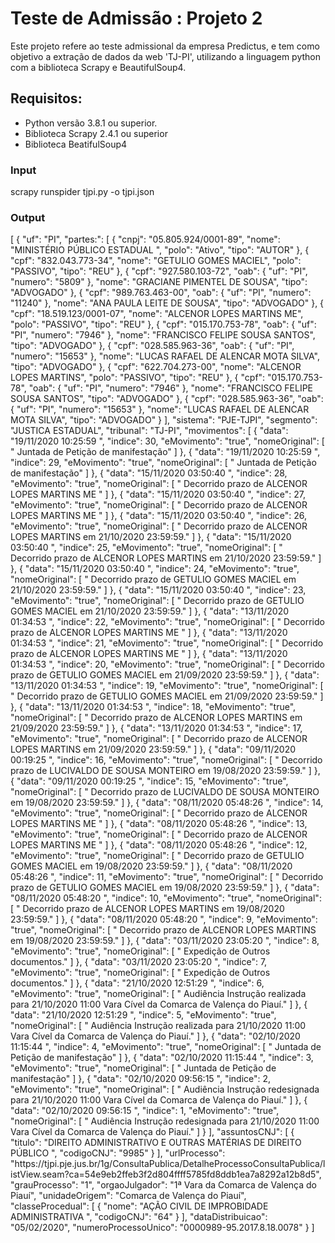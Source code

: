 <h1> Teste de Admissão : Projeto 2 </h1>

<p> Este projeto refere ao teste admissional da empresa Predictus, e tem como objetivo a extração de dados da web 'TJ-PI', utilizando a linguagem python com a biblioteca Scrapy e BeautifulSoup4. </p>

<h2> Requisitos: </h2>

<ul> 
    <li>Python versão 3.8.1 ou superior. </li>
    <li>Biblioteca Scrapy 2.4.1 ou superior</li>
    <li>Biblioteca BeatifulSoup4</li>
</ul>

<h3>Input</h3>

<p> scrapy runspider tjpi.py -o tjpi.json </p>

<h3>Output</h3>

<p>[
  {
    "uf": "PI",
    "partes:": [
      {
        "cnpj": "05.805.924/0001-89",
        "nome": "MINISTÉRIO PÚBLICO ESTADUAL ",
        "polo": "Ativo",
        "tipo": "AUTOR"
      },
      {
        "cpf": "832.043.773-34",
        "nome": "GETULIO GOMES MACIEL",
        "polo": "PASSIVO",
        "tipo": "REU"
      },
      {
        "cpf": "927.580.103-72",
        "oab": {
          "uf": "PI",
          "numero": "5809"
        },
        "nome": "GRACIANE PIMENTEL DE SOUSA",
        "tipo": "ADVOGADO"
      },
      {
        "cpf": "989.763.463-00",
        "oab": {
          "uf": "PI",
          "numero": "11240"
        },
        "nome": "ANA PAULA LEITE DE SOUSA",
        "tipo": "ADVOGADO"
      },
      {
        "cpf": "18.519.123/0001-07",
        "nome": "ALCENOR LOPES MARTINS ME",
        "polo": "PASSIVO",
        "tipo": "REU"
      },
      {
        "cpf": "015.170.753-78",
        "oab": {
          "uf": "PI",
          "numero": "7946"
        },
        "nome": "FRANCISCO FELIPE SOUSA SANTOS",
        "tipo": "ADVOGADO"
      },
      {
        "cpf": "028.585.963-36",
        "oab": {
          "uf": "PI",
          "numero": "15653"
        },
        "nome": "LUCAS RAFAEL DE ALENCAR MOTA SILVA",
        "tipo": "ADVOGADO"
      },
      {
        "cpf": "622.704.273-00",
        "nome": "ALCENOR LOPES MARTINS",
        "polo": "PASSIVO",
        "tipo": "REU"
      },
      {
        "cpf": "015.170.753-78",
        "oab": {
          "uf": "PI",
          "numero": "7946"
        },
        "nome": "FRANCISCO FELIPE SOUSA SANTOS",
        "tipo": "ADVOGADO"
      },
      {
        "cpf": "028.585.963-36",
        "oab": {
          "uf": "PI",
          "numero": "15653"
        },
        "nome": "LUCAS RAFAEL DE ALENCAR MOTA SILVA",
        "tipo": "ADVOGADO"
      }
    ],
    "sistema": "PJE-TJPI",
    "segmento": "JUSTICA ESTADUAL",
    "tribunal": "TJ-PI",
    "movimentos": [
      {
        "data": "19/11/2020 10:25:59 ",
        "indice": 30,
        "eMovimento": "true",
        "nomeOriginal": [
          " Juntada de Petição de manifestação"
        ]
      },
      {
        "data": "19/11/2020 10:25:59 ",
        "indice": 29,
        "eMovimento": "true",
        "nomeOriginal": [
          " Juntada de Petição de manifestação"
        ]
      },
      {
        "data": "15/11/2020 03:50:40 ",
        "indice": 28,
        "eMovimento": "true",
        "nomeOriginal": [
          " Decorrido prazo de ALCENOR LOPES MARTINS ME  "
        ]
      },
      {
        "data": "15/11/2020 03:50:40 ",
        "indice": 27,
        "eMovimento": "true",
        "nomeOriginal": [
          " Decorrido prazo de ALCENOR LOPES MARTINS ME  "
        ]
      },
      {
        "data": "15/11/2020 03:50:40 ",
        "indice": 26,
        "eMovimento": "true",
        "nomeOriginal": [
          " Decorrido prazo de ALCENOR LOPES MARTINS em 21/10/2020 23:59:59."
        ]
      },
      {
        "data": "15/11/2020 03:50:40 ",
        "indice": 25,
        "eMovimento": "true",
        "nomeOriginal": [
          " Decorrido prazo de ALCENOR LOPES MARTINS em 21/10/2020 23:59:59."
        ]
      },
      {
        "data": "15/11/2020 03:50:40 ",
        "indice": 24,
        "eMovimento": "true",
        "nomeOriginal": [
          " Decorrido prazo de GETULIO GOMES MACIEL em 21/10/2020 23:59:59."
        ]
      },
      {
        "data": "15/11/2020 03:50:40 ",
        "indice": 23,
        "eMovimento": "true",
        "nomeOriginal": [
          " Decorrido prazo de GETULIO GOMES MACIEL em 21/10/2020 23:59:59."
        ]
      },
      {
        "data": "13/11/2020 01:34:53 ",
        "indice": 22,
        "eMovimento": "true",
        "nomeOriginal": [
          " Decorrido prazo de ALCENOR LOPES MARTINS ME  "
        ]
      },
      {
        "data": "13/11/2020 01:34:53 ",
        "indice": 21,
        "eMovimento": "true",
        "nomeOriginal": [
          " Decorrido prazo de ALCENOR LOPES MARTINS ME  "
        ]
      },
      {
        "data": "13/11/2020 01:34:53 ",
        "indice": 20,
        "eMovimento": "true",
        "nomeOriginal": [
          " Decorrido prazo de GETULIO GOMES MACIEL em 21/09/2020 23:59:59."
        ]
      },
      {
        "data": "13/11/2020 01:34:53 ",
        "indice": 19,
        "eMovimento": "true",
        "nomeOriginal": [
          " Decorrido prazo de GETULIO GOMES MACIEL em 21/09/2020 23:59:59."
        ]
      },
      {
        "data": "13/11/2020 01:34:53 ",
        "indice": 18,
        "eMovimento": "true",
        "nomeOriginal": [
          " Decorrido prazo de ALCENOR LOPES MARTINS em 21/09/2020 23:59:59."
        ]
      },
      {
        "data": "13/11/2020 01:34:53 ",
        "indice": 17,
        "eMovimento": "true",
        "nomeOriginal": [
          " Decorrido prazo de ALCENOR LOPES MARTINS em 21/09/2020 23:59:59."
        ]
      },
      {
        "data": "09/11/2020 00:19:25 ",
        "indice": 16,
        "eMovimento": "true",
        "nomeOriginal": [
          " Decorrido prazo de LUCIVALDO DE SOUSA MONTEIRO em 19/08/2020 23:59:59."
        ]
      },
      {
        "data": "09/11/2020 00:19:25 ",
        "indice": 15,
        "eMovimento": "true",
        "nomeOriginal": [
          " Decorrido prazo de LUCIVALDO DE SOUSA MONTEIRO em 19/08/2020 23:59:59."
        ]
      },
      {
        "data": "08/11/2020 05:48:26 ",
        "indice": 14,
        "eMovimento": "true",
        "nomeOriginal": [
          " Decorrido prazo de ALCENOR LOPES MARTINS ME  "
        ]
      },
      {
        "data": "08/11/2020 05:48:26 ",
        "indice": 13,
        "eMovimento": "true",
        "nomeOriginal": [
          " Decorrido prazo de ALCENOR LOPES MARTINS ME  "
        ]
      },
      {
        "data": "08/11/2020 05:48:26 ",
        "indice": 12,
        "eMovimento": "true",
        "nomeOriginal": [
          " Decorrido prazo de GETULIO GOMES MACIEL em 19/08/2020 23:59:59."
        ]
      },
      {
        "data": "08/11/2020 05:48:26 ",
        "indice": 11,
        "eMovimento": "true",
        "nomeOriginal": [
          " Decorrido prazo de GETULIO GOMES MACIEL em 19/08/2020 23:59:59."
        ]
      },
      {
        "data": "08/11/2020 05:48:20 ",
        "indice": 10,
        "eMovimento": "true",
        "nomeOriginal": [
          " Decorrido prazo de ALCENOR LOPES MARTINS em 19/08/2020 23:59:59."
        ]
      },
      {
        "data": "08/11/2020 05:48:20 ",
        "indice": 9,
        "eMovimento": "true",
        "nomeOriginal": [
          " Decorrido prazo de ALCENOR LOPES MARTINS em 19/08/2020 23:59:59."
        ]
      },
      {
        "data": "03/11/2020 23:05:20 ",
        "indice": 8,
        "eMovimento": "true",
        "nomeOriginal": [
          " Expedição de Outros documentos."
        ]
      },
      {
        "data": "03/11/2020 23:05:20 ",
        "indice": 7,
        "eMovimento": "true",
        "nomeOriginal": [
          " Expedição de Outros documentos."
        ]
      },
      {
        "data": "21/10/2020 12:51:29 ",
        "indice": 6,
        "eMovimento": "true",
        "nomeOriginal": [
          " Audiência Instrução realizada para 21/10/2020 11:00 Vara Cível da Comarca de Valença do Piauí."
        ]
      },
      {
        "data": "21/10/2020 12:51:29 ",
        "indice": 5,
        "eMovimento": "true",
        "nomeOriginal": [
          " Audiência Instrução realizada para 21/10/2020 11:00 Vara Cível da Comarca de Valença do Piauí."
        ]
      },
      {
        "data": "02/10/2020 11:15:44 ",
        "indice": 4,
        "eMovimento": "true",
        "nomeOriginal": [
          " Juntada de Petição de manifestação"
        ]
      },
      {
        "data": "02/10/2020 11:15:44 ",
        "indice": 3,
        "eMovimento": "true",
        "nomeOriginal": [
          " Juntada de Petição de manifestação"
        ]
      },
      {
        "data": "02/10/2020 09:56:15 ",
        "indice": 2,
        "eMovimento": "true",
        "nomeOriginal": [
          " Audiência Instrução redesignada para 21/10/2020 11:00 Vara Cível da Comarca de Valença do Piauí."
        ]
      },
      {
        "data": "02/10/2020 09:56:15 ",
        "indice": 1,
        "eMovimento": "true",
        "nomeOriginal": [
          " Audiência Instrução redesignada para 21/10/2020 11:00 Vara Cível da Comarca de Valença do Piauí."
        ]
      }
    ],
    "assuntosCNJ": [
      {
        "titulo": "DIREITO ADMINISTRATIVO E OUTRAS MATÉRIAS DE DIREITO PÚBLICO ",
        "codigoCNJ": "9985"
      }
    ],
    "urlProcesso": "https://tjpi.pje.jus.br/1g/ConsultaPublica/DetalheProcessoConsultaPublica/listView.seam?ca=54e9eb2ffeb3f2d804ffff5785fd8ddb1ea7a8292a12b8d5",
    "grauProcesso": "1",
    "orgaoJulgador": "1ª Vara da Comarca de Valença do Piauí",
    "unidadeOrigem": "Comarca de Valença do Piauí",
    "classeProcedual": [
      {
        "nome": "AÇÃO CIVIL DE IMPROBIDADE ADMINISTRATIVA ",
        "codigoCNJ": "64"
      }
    ],
    "dataDistribuicao": "05/02/2020",
    "numeroProcessoUnico": "0000989-95.2017.8.18.0078"
  }
]
</p>